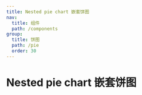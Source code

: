 ```yaml
---
title: Nested pie chart 嵌套饼图
nav:
  title: 组件
  path: /components
group:
  title: 饼图
  path: /pie
  order: 30
---
```


# Nested pie chart 嵌套饼图

<code src="./.demos/nested"></code>

